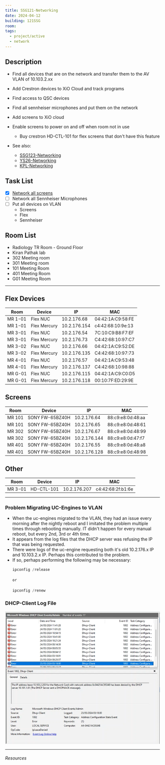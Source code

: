 ```yaml
---
title: SSG121-Networking
date: 2024-04-12
building: 121SSG
room: 
tags:
  - project/active
  - network
---
```


## Description

- Find all devices that are on the network and transfer them to the AV VLAN of 10.103.2.xx
- Add Crestron devices to XiO Cloud and track programs
- Find access to QSC devices
- Find all sennheiser microphones and put them on the network
- Add screens to XiO cloud
- Enable screens to power on and off when room not in use
	- Buy crestron HD-CTL-101 for flex screens that don't have this feature

- See also:
	- [SSG123-Networking](SSG123-Networking.md)
	- [YS26-Networking](../../04-Archive/Completed/YS26-Networking.md)
	- [KPL-Networking](../../04-Archive/Completed/KPL-Networking.md)

## Task List

- [x] [Network all screens](../../04-Archive/Completed/Networking-Screens-121.md)
- [ ] Network all Sennheiser Microphones
- [ ] Put all devices on VLAN
	- Screens
	- Flex
	- Sennheiser

## Room List
- Radiology TR Room - Ground Floor
- Kiran Pathak lab
- 302 Meeting room 
- 301 Meeting room 
- 101 Meeting Room
- 401 Meeting Room
- G01 Meeting Room

---

## Flex Devices

Room    | Device       | IP           | MAC 
------- | ------------ | ------------ | ----------------- 
MR 1-01 | Flex NUC     | 10.2.176.68  | 04:42:1A:C9:58:FE 
MR 1-01 | Flex Mercury | 10.2.176.154 | c4:42:68:10:9e:13 
MR 3-01 | Flex NUC     | 10.2.176.54  | 7C:10:C9:B8:F7:EF 
MR 3-01 | Flex Mercury | 10.2.176.73  | C4:42:68:10:97:C7 
MR 3-02 | Flex NUC     | 10.2.176.66  | 04:42:1A:C9:52:DE 
MR 3-02 | Flex Mercury | 10.2.176.135 | C4:42:68:10:97:73 
MR 4-01 | Flex NUC     | 10.2.176.57  | 04:42:1A:C9:53:48 
MR 4-01 | Flex Mercury | 10.2.176.137 | C4:42:68:10:98:88 
MR G-01 | Flex NUC     | 10.2.176.115 | 04:42:1A:C9:C0:D5 
MR G-01 | Flex Mercury | 10.2.176.118 | 00:10:7F:ED:29:9E 

## Screens

Room   | Device          | IP            | MAC 
------ | --------------- | ------------- | -----------------
MR 101 | SONY FW-65BZ40H | 10.2.176.64   | 88:c9:e8:0d:48:aa
MR 101 | SONY FW-65BZ40H | 10.2.176.65   | 88:c9:e8:0d:48:61
MR 302 | SONY FW-65BZ40H | 10.2.176.67   | 88:c9:e8:0d:48:99
MR 302 | SONY FW-65BZ40H | 10.2.176.144  | 88:c9:e8:0d:47:f7
MR 401 | SONY FW-65BZ40H | 10.2.176.55   | 88:c9:e8:0d:48:a8
MR 401 | SONY FW-65BZ40H | 10.2.176.128  | 88:c9:e8:0d:48:98

## Other
Room    | Device       | IP           | MAC 
------- | ------------ | ------------ | ----------------- 
MR 3-01 | HD-CTL-101   | 10.2.176.207 | c4:42:68:2f:b1:6e

---

### Problem Migrating UC-Engines to VLAN

- When the uc-engines migrated to the VLAN, they had an issue every morning after the nightly reboot and I imitated the problem multiple times through rebooting manually. IT didn't happen for every manual reboot, but every 2nd, 3rd or 4th time.
- It appears from the log files that the DHCP server was refusing the IP that was being requested.
- There were logs of the uc-engine requesting both it's old 10.2.176.x IP and 10.103.2.x IP. Perhaps this contributed to the problem.
- If so, perhaps performing the following may be necessary:
	```powershell
	ipconfig /release
	
	or
	
	ipconfig /renew
	```

### DHCP-Client Log File
![](../../04-Archive/Attachments/DHCPNACK_UC-Engine.png)

---

###### Resources

